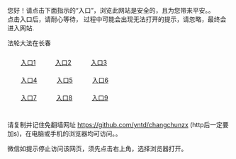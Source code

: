 您好！请点击下面指示的“入口”，浏览此网站是安全的，且为您带来平安。。 <br/>
点击入口后，请耐心等待， 过程中可能会出现无法打开的提示，请忽略，最终会进入网站. </br>

法轮大法在长春<br/>
<div style="padding:10px"><a style="margin:20px" target="_blank" href="https://d2qn77gu2o6im7.cloudfront.net/2Qpsp?eemfju" id="ccLink1" rel="nofollow">入口1</a> <a target="_blank" style="margin:20px" href="https://dgknhcfq6zkmj.cloudfront.net/2Qpsp?jqwztf" id="ccLink2" rel="nofollow">入口2</a> <a style="margin:20px" target="_blank" href="https://d38h98u5my5jmq.cloudfront.net/2Qpsp?fpdjtak" id="ccLink3" rel="nofollow">入口3</a></div>

<div style="padding:10px" ><a style="margin:20px" target="_blank" href="https://d2qn77gu2o6im7.cloudfront.net/2Qpsp?eemfju" id="ccLink4" rel="nofollow">入口4</a> <a style="margin:20px" href="https://dgknhcfq6zkmj.cloudfront.net/2Qpsp?jqwztf" target="_blank" id="ccLink5" rel="nofollow">入口5</a> <a style="margin:20px" href="https://d38h98u5my5jmq.cloudfront.net/2Qpsp?fpdjtak" target="_blank" id="ccLink6" rel="nofollow">入口6</a></div>

<div style="padding:10px"><a style="margin:20px" target="_blank" href="https://d2qn77gu2o6im7.cloudfront.net/2Qpsp?eemfju" id="ccLink7" rel="nofollow">入口7</a> <a style="margin:20px" href="https://dgknhcfq6zkmj.cloudfront.net/2Qpsp?jqwztf" target="_blank" id="ccLink8" rel="nofollow">入口8</a> <a style="margin:20px" target="_blank" href="https://d38h98u5my5jmq.cloudfront.net/2Qpsp?fpdjtak" id="ccLink9" rel="nofollow">入口9</a></div>

<br/>



请复制并记住免翻墙网址 https://github.com/yntd/changchunzx (http后一定要加s)，在电脑或手机的浏览器均可访问。。<br/>

微信如提示停止访问该网页，须先点击右上角，选择浏览器打开。
